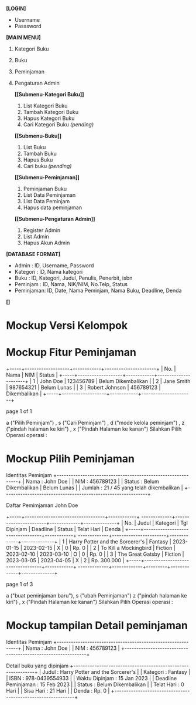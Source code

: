 **[LOGIN]**
- Username
- Passsword

**[MAIN MENU]**
1. Kategori Buku
2. Buku
3. Peminjaman
4. Pengaturan Admin

	**[[Submenu-Kategori Buku]]**
   	1. List Kategori Buku
   	2. Tambah Kategori Buku
   	4. Hapus Kategori Buku
   	5. Cari Kategori Buku _(pending)_

   	**[[Submenu-Buku]]**
   	1. List Buku
   	2. Tambah Buku
   	3. Hapus Buku
   	4. Cari buku _(pending)_

   	**[[Submenu-Peminjaman]]**
   	1. Peminjaman Buku
   	2. List Data Peminjaman
   	3. List Data Peminjam
   	4. Hapus data peminjaman

   	**[[Submenu-Pengaturan Admin]]**
   	1. Register Admin
   	2. List Admin
   	3. Hapus Akun Admin


**[DATABASE FORMAT]**
- Admin		: ID, Username, Password
- Kategori	: ID, Nama kategori
- Buku		: ID, Kategori, Judul, Penulis, Penerbit, isbn
- Peminjam	: ID, Nama, NIK/NIM, No.Telp, Status
- Peminjaman: ID, Date, Nama Peminjam, Nama Buku, Deadline, Denda

**[]**




# Mockup Versi Kelompok


# Mockup Fitur Peminjaman

+-----+-------------------+------------+----------------------+
| No. |       Nama        |    NIM     |       Status         |
+-----+-------------------+------------+----------------------+
|  1  |  John Doe         | 123456789  | Belum Dikembalikan   |
|  2  |  Jane Smith       | 987654321  | Belum Lunas          |
|  3  |  Robert Johnson   | 456789123  | Dikembalikan         |
+-----+-------------------+------------+----------------------+



page 1 of 1

a ("Pilih Peminjam") , s ("Cari Peminjam") ,  d ("mode kelola peminjam") , z ("pindah halaman ke kiri") , x ("Pindah Halaman ke kanan")
Silahkan Pilih Operasi
operasi : 



# Mockup Pilih Peminjaman 

Identitas Peminjam 
+-------------------------------------------------------------+
| Nama 		: John Doe										  |
| NIM  		: 456789123										  |
| Status	: Belum Dikembalikan | Belum Lunas 				  |
| Jumlah    : 21 / 45 yang telah dikembalikan				  |
+-------------------------------------------------------------+

Daftar Pemimjaman John Doe

+-----+----------------------------------+------------+ -------------+-----------------------+-------------+--------------+
| No. |             Judul                |  Kategori  | Tgl Dipinjam | Deadline    | Status  | Telat Hari  | Denda        |
+-----+----------------------------------+------------+ -------------+-----------------------+-------------+--------------+
|  1  |  Harry Potter and the Sorcerer's |  Fantasy   |  2023-01-15  |  2023-02-15 |   X     |   0         | Rp. 0        |
|  2  |  To Kill a Mockingbird           |  Fiction   |  2023-02-10  |  2023-03-10 |   O     |   0         | Rp. 0        |
|  3  |  The Great Gatsby                |  Fiction   |  2023-03-05  |  2023-04-05 |   X     |   2         | Rp. 300.000  |
+-----+----------------------------------+------------+ -------------+-------------+---------+-------------+--------------+

page 1 of 3

a ("buat peminjaman baru"), s ("ubah Peminjaman") z ("pindah halaman ke kiri") , x ("Pindah Halaman ke kanan")
Silahkan Pilih Operasi
operasi :



# Mockup tampilan Detail peminjaman

Identitas Peminjam 
+-------------------------------------------------------------+
| Nama 		: John Doe										  |
| NIM  		: 456789123										  |
+-------------------------------------------------------------+

Detail buku yang dipinjam
+-------------------------------------------------------------+
| Judul 				: Harry Potter and the Sorcerer's 	  |
| Kategori 				: Fantasy 							  |
| ISBN 					: 978-0439554933					  |
| Waktu Dipinjam 		: 15 Jan 2023						  |
| Deadline Peminjaman 	: 15 Feb 2023                         |
| Status 				: Belum Dikembalikan                  |
| Telat Hari 			: 0 Hari                              |
| Sisa Hari 			: 21 Hari                             |
| Denda 				: Rp. 0                               |
+-------------------------------------------------------------+


